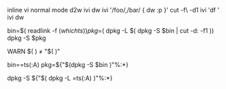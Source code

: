 inline vi normal mode d2w
ivi dw
ivi '/foo/,/bar/ { dw :p }'
cut -f\  -d1
ivi 'df '
ivi dw

bin=$( readlink -f $( which ts) )
pkg=$( dpkg -L $( dpkg -S $bin | cut -d:  -f1 ))
dpkg -S $pkg

WARN $( ) ≠ "$( )"

bin==ts(:A)
pkg=${"$(dpkg -S $bin )"%:*}

dpkg -S ${"$( dpkg -L =ts(:A) )"%:*}


